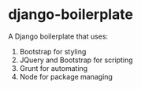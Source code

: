 # django-boilerplate

A Django boilerplate that uses:

1. Bootstrap for styling
2. JQuery and Bootstrap for scripting
3. Grunt for automating
4. Node for package managing